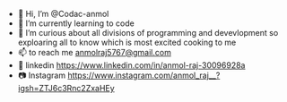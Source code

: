 - 👋 Hi, I’m @Codac-anmol
- 🌱 I’m currently learning to code
- 👀 I’m curious about all divisions of programming and devevlopment so exploaring all to know which is most excited cooking to me 
- 📫 to reach me anmolraj5767@gmail.com
- 🔗 linkedin https://www.linkedin.com/in/anmol-raj-30096928a
- 📷 Instagram https://www.instagram.com/anmol_raj__?igsh=ZTJ6c3Rnc2ZxaHEy

